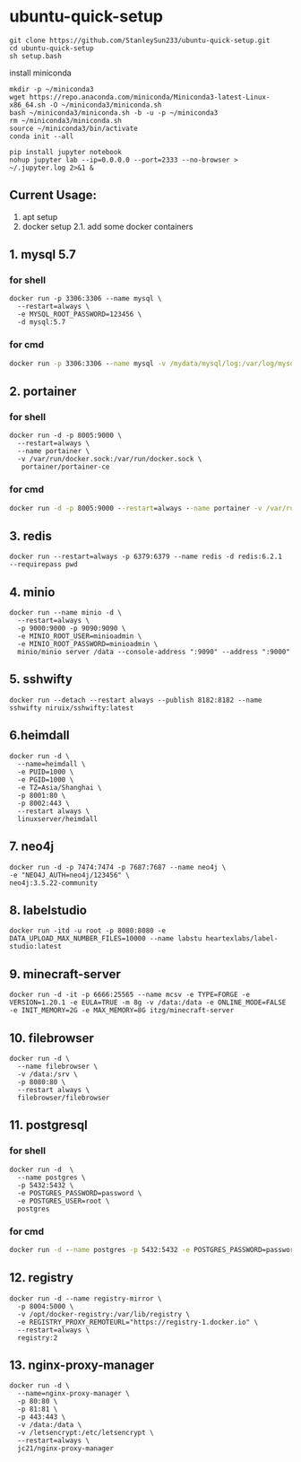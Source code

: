 # ubuntu-quick-setup

```shell
git clone https://github.com/StanleySun233/ubuntu-quick-setup.git
cd ubuntu-quick-setup
sh setup.bash
```
install miniconda
```shell
mkdir -p ~/miniconda3
wget https://repo.anaconda.com/miniconda/Miniconda3-latest-Linux-x86_64.sh -O ~/miniconda3/miniconda.sh
bash ~/miniconda3/miniconda.sh -b -u -p ~/miniconda3
rm ~/miniconda3/miniconda.sh
source ~/miniconda3/bin/activate
conda init --all

pip install jupyter notebook
nohup jupyter lab --ip=0.0.0.0 --port=2333 --no-browser > ~/.jupyter.log 2>&1 &
```

## Current Usage:
1. apt setup
2. docker setup
  2.1. add some docker containers

## 1. mysql 5.7
### for shell
```shell
docker run -p 3306:3306 --name mysql \
  --restart=always \
  -e MYSQL_ROOT_PASSWORD=123456 \
  -d mysql:5.7
```
### for cmd
```cmd
docker run -p 3306:3306 --name mysql -v /mydata/mysql/log:/var/log/mysql -v /mydata/mysql/data:/var/lib/mysql --restart=always -e MYSQL_ROOT_PASSWORD=123456 -d mysql:5.7
```

## 2. portainer
### for shell
```shell
docker run -d -p 8005:9000 \
  --restart=always \
  --name portainer \
  -v /var/run/docker.sock:/var/run/docker.sock \
   portainer/portainer-ce
```
### for cmd
```cmd
docker run -d -p 8005:9000 --restart=always --name portainer -v /var/run/docker.sock:/var/run/docker.sock -v /home/sjsun/docker/portainer/data:/data portainer/portainer-ce
```

## 3. redis
```shell
docker run --restart=always -p 6379:6379 --name redis -d redis:6.2.1  --requirepass pwd
```

## 4. minio
```shell
docker run --name minio -d \
  --restart=always \
  -p 9000:9000 -p 9090:9090 \
  -e MINIO_ROOT_USER=minioadmin \
  -e MINIO_ROOT_PASSWORD=minioadmin \
  minio/minio server /data --console-address ":9090" --address ":9000"
```
## 5. sshwifty
```shell
docker run --detach --restart always --publish 8182:8182 --name sshwifty niruix/sshwifty:latest
```
## 6.heimdall
```shell
docker run -d \
  --name=heimdall \
  -e PUID=1000 \
  -e PGID=1000 \
  -e TZ=Asia/Shanghai \
  -p 8001:80 \
  -p 8002:443 \
  --restart always \
  linuxserver/heimdall
```

## 7. neo4j
```shell
docker run -d -p 7474:7474 -p 7687:7687 --name neo4j \
-e "NEO4J_AUTH=neo4j/123456" \
neo4j:3.5.22-community
```

## 8. labelstudio
```shell
docker run -itd -u root -p 8080:8080 -e DATA_UPLOAD_MAX_NUMBER_FILES=10000 --name labstu heartexlabs/label-studio:latest
```

## 9. minecraft-server
```shell
docker run -d -it -p 6666:25565 --name mcsv -e TYPE=FORGE -e VERSION=1.20.1 -e EULA=TRUE -m 8g -v /data:/data -e ONLINE_MODE=FALSE -e INIT_MEMORY=2G -e MAX_MEMORY=8G itzg/minecraft-server
```

## 10. filebrowser
```shell
docker run -d \
  --name filebrowser \
  -v /data:/srv \
  -p 8080:80 \
  --restart always \
  filebrowser/filebrowser
```
## 11. postgresql
### for shell
```shell
docker run -d  \
  --name postgres \
  -p 5432:5432 \
  -e POSTGRES_PASSWORD=password \
  -e POSTGRES_USER=root \
  postgres
```
### for cmd
```cmd
docker run -d --name postgres -p 5432:5432 -e POSTGRES_PASSWORD=password -e POSTGRES_USER=root postgres
```

## 12. registry
```shell
docker run -d --name registry-mirror \
  -p 8004:5000 \
  -v /opt/docker-registry:/var/lib/registry \
  -e REGISTRY_PROXY_REMOTEURL="https://registry-1.docker.io" \
  --restart=always \
  registry:2
```

## 13. nginx-proxy-manager
```shell
docker run -d \
  --name=nginx-proxy-manager \
  -p 80:80 \
  -p 81:81 \
  -p 443:443 \
  -v /data:/data \
  -v /letsencrypt:/etc/letsencrypt \
  --restart=always \
  jc21/nginx-proxy-manager
```
